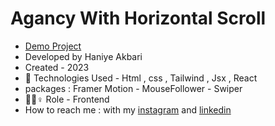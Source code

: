 # Agancy With Horizontal Scroll

- [Demo Project](https://horizon-eta.vercel.app/)
- Developed by Haniye Akbari
- Created - 2023
- 🤖 Technologies Used - Html , css , Tailwind , Jsx , React
- packages : Framer Motion - MouseFollower - Swiper 
- 🤖🤖♀️ Role - Frontend
- How to reach me : with my 
[instagram](https://instagram.com/front.by.h?igshid=ZGUzMzM3NWJiOQ==) and 
[linkedin](https://linkedin.com/in/haniye-akbari)
